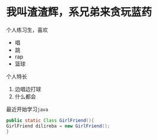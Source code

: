 # 我叫渣渣辉，系兄弟来贪玩蓝药
个人练习生，喜欢
* 唱
* 跳
* rap
* 篮球

个人特长
1. 边唱边打球
2. 什么都会

最近开始学习`java`
```java
public static Class GirlFriend(){
GirlFriend dilireba = new GirlFriend();
}
```
